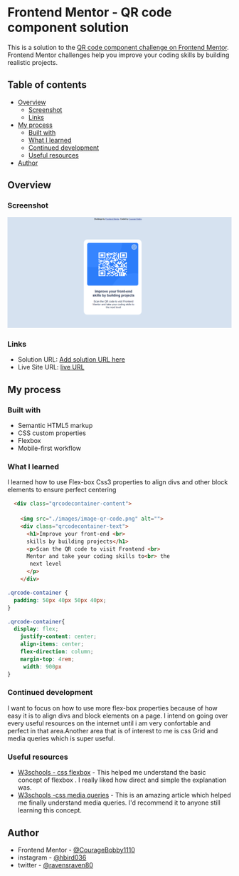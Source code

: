 # Frontend Mentor - QR code component solution

This is a solution to the [QR code component challenge on Frontend Mentor](https://www.frontendmentor.io/challenges/qr-code-component-iux_sIO_H). Frontend Mentor challenges help you improve your coding skills by building realistic projects. 

## Table of contents

- [Overview](#overview)
  - [Screenshot](#screenshot)
  - [Links](#links)
- [My process](#my-process)
  - [Built with](#built-with)
  - [What I learned](#what-i-learned)
  - [Continued development](#continued-development)
  - [Useful resources](#useful-resources)
- [Author](#author)


## Overview

### Screenshot

![](./screenshot/screenshot.png)

### Links

- Solution URL: [Add solution URL here](https://your-solution-url.com)
- Live Site URL: [live URL ]( https://couragebobby1110.github.io/Beginner-projects/)

## My process

### Built with

- Semantic HTML5 markup
- CSS custom properties
- Flexbox
- Mobile-first workflow



### What I learned
 I learned how to use Flex-box Css3 properties to align divs and other block elements to ensure perfect centering


```html
  <div class="qrcodecontainer-content">

    <img src="./images/image-qr-code.png" alt="">
    <div class="qrcodecontainer-text">
      <h1>Improve your front-end <br>
      skills by building projects</h1>
      <p>Scan the QR code to visit Frontend <br>
      Mentor and take your coding skills to<br> the
       next level
      </p>
    </div>
```
```css
.qrcode-container {
  padding: 50px 40px 50px 40px;
}
```
```css
.qrcode-container{
  display: flex;
    justify-content: center;
    align-items: center;
    flex-direction: column;
    margin-top: 4rem;
     width: 900px
}
```


### Continued development

 I want to focus on how to use more flex-box properties because of how easy it is to align divs and block elements on a page. I intend on going over every useful resources on the internet until i am very confortable and perfect in that area.Another area that is of interest to me is css Grid and media queries which is super useful. 


### Useful resources

- [W3schools - css flexbox](https://www.w3schools.com/csS/css3_flexbox.asp) - This helped me understand the basic concept of flexbox . I really liked how direct and simple the explanation was.
- [W3schools -css media queries](https://www.w3schools.com/css/css3_mediaqueries.asp) - This is an amazing article which helped me finally understand media queries. I'd recommend it to anyone still learning this concept.


## Author

- Frontend Mentor - [@CourageBobby1110](https://www.frontendmentor.io/profile/@CourageBobby1110)
- instagram - [@hbird036](https://instagram.com/hbird036?igshid=ZDdkNTZiNTM=)
- twitter - [@ravensraven80](https://twitter.com/ravensraven80?t=WrLhdS7cqHXxtZhUqI5-JQ&s=08) 



